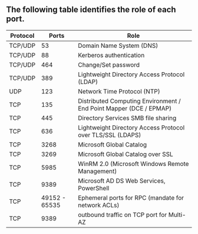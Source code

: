 ## The following table identifies the role of each port.

| Protocol |  Ports | Role |
| -------- | -------| ----- |
| TCP/UDP | 53 | Domain Name System (DNS) |
| TCP/UDP | 88 | Kerberos authentication |
| TCP/UDP | 464 | Change/Set password |
| TCP/UDP | 389 | Lightweight Directory Access Protocol (LDAP) |
| UDP	| 123	| Network Time Protocol (NTP) |
| TCP	| 135	| Distributed Computing Environment / End Point Mapper (DCE / EPMAP) |
| TCP | 445 | Directory Services SMB file sharing |
| TCP | 636 | Lightweight Directory Access Protocol over TLS/SSL (LDAPS) |
| TCP | 3268 | Microsoft Global Catalog |
| TCP | 3269 | Microsoft Global Catalog over SSL |
| TCP | 5985 | WinRM 2.0 (Microsoft Windows Remote Management) |
| TCP | 9389 | Microsoft AD DS Web Services, PowerShell |
| TCP | 49152 - 65535 | Ephemeral ports for RPC (mandate for network ACLs) |
| TCP | 9389 | outbound traffic on TCP port for Multi-AZ |

